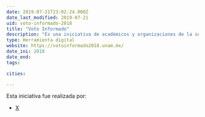 ```yaml
---
date: 2019-07-21T23:02:24.000Z
date_last_modified: 2019-07-21
uid: voto-informado-2018
title: "Voto Informado"
description: "Es una iniciativa de académicos y organizaciones de la sociedad civil que busca promover la participación ciudadana y fortalecer la cultura democrática de México a través de información relevante y confiabe."
type: Herramienta digital
website: https://votoinformado2018.unam.mx/
date_ini: 2018
date_end: 
tags:

cities: 

---
```


Esta iniciativa fue realizada por:

- [X](/i/unam.html)
